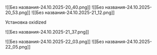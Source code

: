 
![[Без названия-24.10.2025-20_40.png]]
![[Без названия-24.10.2025-20_53.png]]
![[Без названия-24.10.2025-21_12.png]]


Установка oxidized

![[Без названия-24.10.2025-21_37.png]]

![[Без названия-24.10.2025-22_03.png]]
![[Без названия-24.10.2025-22_05.png]]